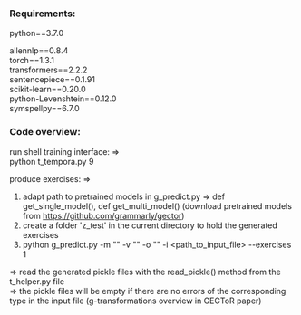 ### Requirements:

python==3.7.0

allennlp==0.8.4 \
torch==1.3.1 \
transformers==2.2.2 \
sentencepiece==0.1.91 \
scikit-learn==0.20.0 \
python-Levenshtein==0.12.0 \
symspellpy==6.7.0


### Code overview:

run shell training interface: => \
python t_tempora.py 9


produce exercises: =>
1) adapt path to pretrained models in g_predict.py => def get_single_model(), def get_multi_model()  (download pretrained models from https://github.com/grammarly/gector)
2) create a folder 'z_test' in the current directory to hold the generated exercises
3) python g_predict.py -m "" -v "" -o "" -i <path_to_input_file> --exercises 1 

=> read the generated pickle files with the read_pickle() method from the t_helper.py file \
=> the pickle files will be empty if there are no errors of the corresponding type in the input file  (g-transformations overview in GECToR paper)

